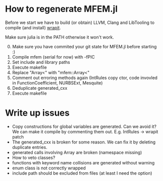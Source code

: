 # How to regenerate MFEM.jl

Before we start we have to build (or obtain) LLVM, Clang and LibTooling to compile (and install) [wrapit](https://github.com/grasph/wrapit/).

Make sure julia is in the PATH otherwise it won't work.

0. Make sure you have commited your git state for MFEM.jl before starting :)
1. Compile mfem (serial for now) with -fPIC
2. Set include and library paths
3. Execute makefile
4. Replace "Array<" with "mfem::Array<"
5. Comment out erroring methods again (IntRules copy ctor, code invovled in FunctionCoefficient, NURBSExt, Mesquite)
6. Deduplicate generated_cxx
7. Execute makefile

# Write up issues

* Copy constructions for global variables are generated. Can we avoid it? We can make it compile by commenting them out. E.g. IntRules -> wrapit patch
* The generated_cxx is broken for some reason. We can fix it by deleting duplicate entries.
* generated calls involving Array are broken (namespace missing)
* How to veto classes?
* functions with keyword name collisions are generated without warning
* enum class is not correctly wrapped
* include path should be excluded from files (at least I need the option)
